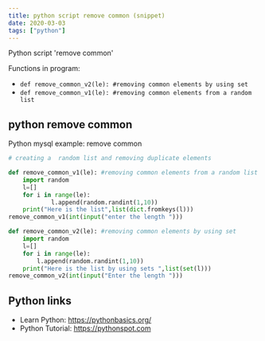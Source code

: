 ```yaml
---
title: python script remove common (snippet)
date: 2020-03-03
tags: ["python"]
---
```

Python script 'remove common'

Functions in program: 
* `def remove_common_v2(le): #removing common elements by using set `
* `def remove_common_v1(le): #removing common elements from a random list`

## python remove common

Python mysql example: remove common

```python
# creating a  random list and removing duplicate elements

def remove_common_v1(le): #removing common elements from a random list
    import random
    l=[]
    for i in range(le):
            l.append(random.randint(1,10))
    print("Here is the list",list(dict.fromkeys(l)))
remove_common_v1(int(input("enter the length ")))

def remove_common_v2(le): #removing common elements by using set 
    import random
    l=[]
    for i in range(le):
        l.append(random.randint(1,10))
    print("Here is the list by using sets ",list(set(l)))
remove_common_v2(int(input("Enter the length ")))


```

## Python links

- Learn Python: https://pythonbasics.org/
- Python Tutorial: https://pythonspot.com
